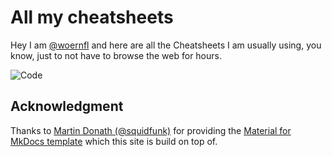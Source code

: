 # All my cheatsheets

Hey I am [@woernfl](https://twitter.com/woernfl) and here are all the Cheatsheets I am usually using, you know, just to not have to browse the web for hours.

![Code](assets/images/code.jpeg "Code")

## Acknowledgment

Thanks to [Martin Donath (@squidfunk)](https://github.com/squidfunk) for providing the [Material for MkDocs template](https://squidfunk.github.io/mkdocs-material/) which this site is build on top of.
